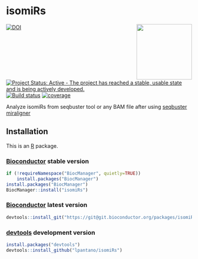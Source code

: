 isomiRs
=======

<img src="https://raw.githubusercontent.com/lpantano/isomiRs/main/inst/stickers/isomirs.png" width="150" height="150" align="right"/>

[![DOI](https://zenodo.org/badge/doi/10.5281/zenodo.45382.svg)](http://dx.doi.org/10.5281/zenodo.45382)
[![Project Status: Active - The project has reached a stable, usable state and is being actively developed.](http://www.repostatus.org/badges/latest/active.svg)](http://www.repostatus.org/#active)
[![Build status](https://secure.travis-ci.org/lpantano/isomiRs.png)](https://travis-ci.org/lpantano/isomiRs)
[![coverage](https://img.shields.io/codecov/c/github/lpantano/isomiRs/master.svg)](https://codecov.io/github/lpantano/isomiRs?branch=master)


Analyze isomiRs from seqbuster tool  or any BAM file after using [seqbuster miraligner](http://seqcluster.readthedocs.io/mirna_annotation.html#mirna-isomirs-annotation-with-python)


[Bioconductor]: https://bioconductor.org
[devtools]: https://cran.r-project.org/package=devtools
[R]: https://www.r-project.org

## Installation

This is an [R][] package.

### [Bioconductor][] stable version

```r
if (!requireNamespace("BiocManager", quietly=TRUE))
    install.packages("BiocManager")
install.packages("BiocManager")
BiocManager::install("isomiRs")
```

### [Bioconductor][] latest version

```r
devtools::install_git("https://git@git.bioconductor.org/packages/isomiRs")
```

### [devtools][] development version

```r
install.packages("devtools")
devtools::install_github("lpantano/isomiRs")
```
